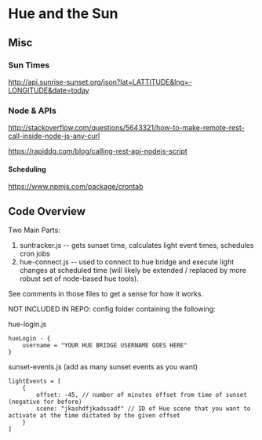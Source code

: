 # Hue and the Sun

## Misc

### Sun Times
http://api.sunrise-sunset.org/json?lat=LATTITUDE&lng=-LONGITUDE&date=today

### Node & APIs 
http://stackoverflow.com/questions/5643321/how-to-make-remote-rest-call-inside-node-js-any-curl

https://rapiddg.com/blog/calling-rest-api-nodejs-script

#### Scheduling
https://www.npmjs.com/package/crontab

## Code Overview

Two Main Parts:

1. suntracker.js -- gets sunset time, calculates light event times, schedules cron jobs
2. hue-connect.js -- used to connect to hue bridge and execute light changes at scheduled time (will likely be extended / replaced by more robust set of node-based hue tools).

See comments in those files to get a sense for how it works.

NOT INCLUDED IN REPO:
config folder containing the following: 

hue-login.js

	hueLogin - {
		username = "YOUR HUE BRIDGE USERNAME GOES HERE"
	}

sunset-events.js (add as many sunset events as you want)

	lightEvents = [
		{
			offset: -45, // number of minutes offset from time of sunset (negative for before)
			scene: "jkashdfjkadssadf" // ID of Hue scene that you want to activate at the time dictated by the given offset
		}
	]